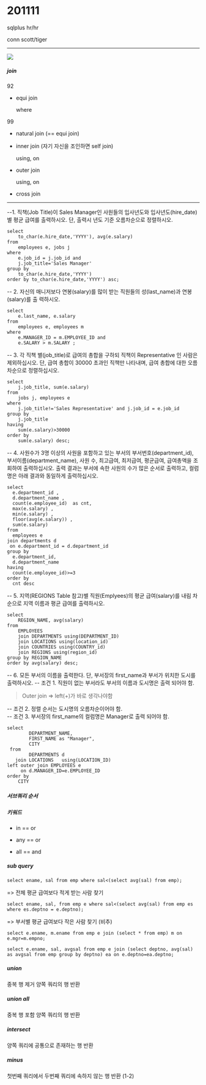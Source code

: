 # 201111

sqlplus hr/hr

conn scott/tiger

<hr>

<img src="https://user-images.githubusercontent.com/24339310/98774168-cdcfad80-242d-11eb-8528-dd32ae3c0cec.PNG">



##### join

92

- equi join 

  where 

99

- natural join (== equi join)

- inner join (자기 자신을 조인하면 self join)

  using, on

- outer join

  using, on

- cross join



<hr>

--1. 직책(Job Title)이 Sales Manager인 사원들의 입사년도와 입사년도(hire_date)별 평균 급여를 출력하시오.  단, 출력시 년도 기준 오름차순으로 정렬하시오. 

```mysql
select 
    to_char(e.hire_date,'YYYY'), avg(e.salary) 
from 
    employees e, jobs j
where
    e.job_id = j.job_id and 
    j.job_title='Sales Manager'
group by
    to_char(e.hire_date,'YYYY')
order by to_char(e.hire_date,'YYYY') asc;
```



-- 2. 자신의 매니저보다 연봉(salary)를 많이 받는 직원들의 성(last_name)과 연봉(salary)를 출 력하시오. 

```mysql
select 
    e.last_name, e.salary
from 
    employees e, employees m
where 
    e.MANAGER_ID = m.EMPLOYEE_ID and
    e.SALARY > m.SALARY ;
```



-- 3. 각 직책 별(job_title)로 급여의 총합을 구하되 직책이 Representative 인 사람은 제외하십시오. 단, 급여 총합이 30000 초과인 직책만 나타내며, 급여 총합에 대한 오름차순으로 정렬하십시오. 

```mysql
select 
    j.job_title, sum(e.salary)
from 
    jobs j, employees e
where 
    j.job_title!='Sales Representative' and j.job_id = e.job_id
group by
    j.job_title
having 
    sum(e.salary)>30000
order by
    sum(e.salary) desc;
```



-- 4. 사원수가 3명 이상의 사원을 포함하고 있는 부서의 부서번호(department_id), 부서이름(department_name), 사원 수, 최고급여, 최저급여, 평균급여, 급여총액을 조회하여 출력하십시오. 출력 결과는 부서에 속한 사원의 수가 많은 순서로 출력하고, 컬럼명은 아래 결과와 동일하게 출력하십시오. 

```mysql
select 
  e.department_id ,
  d.department_name ,
  count(e.employee_id)  as cnt,
  max(e.salary) ,
  min(e.salary) ,
  floor(avg(e.salary)) ,
  sum(e.salary)
from 
  employees e 
join departments d
 on e.department_id = d.department_id
group by 
  e.department_id, 
  d.department_name
having 
  count(e.employee_id)>=3
order by 
  cnt desc
```



-- 5. 지역(REGIONS Table 참고)별 직원(Emplyees)의 평균 급여(salary)를 내림 차순으로 지역 이름과 평균 급여를 출력하시오.

```mysql
select 
    REGION_NAME, avg(salary)
from 
    EMPLOYEES 
    join DEPARTMENTS using(DEPARTMENT_ID)
    join LOCATIONS using(location_id)
    join COUNTRIES using(COUNTRY_id)
    join REGIONS using(region_id)
group by REGION_NAME
order by avg(salary) desc;
```



-- 6. 모든 부서의 이름을 출력한다. 단, 부서장의 first_name과 부서가 위치한 도시를 출력하시오. 
--    조건 1. 직원이 없는 부서라도 부서의 이름과 도시명은 출력 되어야 함.

> Outer join => left(+)가 바로 생각나야함	

--    조건 2. 정렬 순서는 도시명의 오름차순이어야 함.  
--    조건 3. 부서장의 first_name의 컬럼명은 Manager로 출력 되어야 함. 

```mysql
select
        DEPARTMENT_NAME,
        FIRST_NAME as "Manager",
        CITY
 from
        DEPARTMENTS d
   join LOCATIONS   using(LOCATION_ID)
left outer join EMPLOYEES e 
     on d.MANAGER_ID=e.EMPLOYEE_ID
order by    
    CITY
```



##### 서브쿼리 순서



##### 키워드

- in == or

- any == or

- all == and



##### sub query

```  mysql
select ename, sal from emp where sal<(select avg(sal) from emp);
```

 => 전체 평균 급여보다 적게 받는 사람 찾기

```mysql
select ename, sal, from emp e where sal<(select avg(sal) from emp es where es.deptno = e.deptno);
```

=> 부서별 평균 급여보다 작은 사람 찾기 (비추)



```mysql
select e.ename, m.ename from emp e join (select * from emp) m on e.mgr=m.empno;
```



```mysql
select e.ename, sal, avgsal from emp e join (select deptno, avg(sal) as avgsal from emp group by deptno) ea on e.deptno=ea.deptno;
```


##### union
중복 행 제거 양쪽 쿼리의 행 반환
##### union all
중복 행 포함 양쪽 쿼리의 행 반환
##### intersect
양쪽 쿼리에 공통으로 존재하는 행 반환
##### minus
첫번째 쿼리에서 두번째 쿼리에 속하지 않는 행 반환 (1-2)
